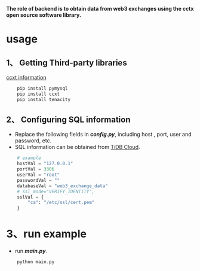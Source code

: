**The role of backend is to obtain data from web3 exchanges using the cctx open source software library.**

# usage

## 1、 Getting Third-party libraries

[ccxt information](https://github.com/ccxt/ccxt/tree/master)

```bash
    pip install pymysql 
    pip install ccxt
    pip install tenacity
```

## 2、 Configuring SQL information

- Replace the following fields in __*config.py*__, including host , port, user and password, etc.
- SQL information can be obtained from [TiDB Cloud](https://dev.tidbcloud.com/console/clusters).

```python
    # example
    hostVal = "127.0.0.1"
    portVal = 3306
    userVal = "root"
    passwordVal = ""
    databaseVal = "web3_exchange_data"
    # ssl_mode="VERIFY_IDENTITY",
    sslVal = {
        "ca": "/etc/ssl/cert.pem"
    }
```

# 3、run example

- run __*main.py*__.

```bash
    python main.py
```